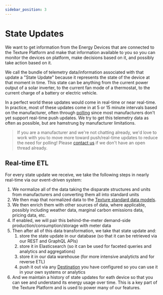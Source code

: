 ```yaml
---
sidebar_position: 3
---
```


# State Updates

We want to get information from the Energy Devices that are connected to the Texture Platform and make that information available to you so you can monitor the devices on platform, make decisions based on it, and possibly take action based on it.

We call the bundle of telemetry data/information associated with that update a "State Update" because it represents the state of the device at that moment in time. This state can be anything from the current power output of a solar inverter, to the current fan mode of a thermostat, to the current charge of a battery or electric vehicle.

In a perfect world these updates would come in real-time or near real-time. In practice, most of these updates come in at 5 or 15 minute intervals based on the manufacturer, often through [polling](/docs/devices/polling) since most manufacturers don't yet support real-time push updates. We try to get this telemetry data as often as possible, but are hamstrung by manufacturer limitations. 

> If you are a manufacturer and we're not chatting already, we'd love to work with you to move more toward push/real-time updates to reduce the need for polling! Please [contact us](https://www.texturehq.com/contact-us) if we don't have an open thread already.

## Real-time ETL

For every state update we receive, we take the following steps in nearly real-time via our event-driven system:

1. We normalize all of the data taking the disparate structures and units from manufacturers and converting them all into standard units
2. We then map that normalized data to the [Texture standard data models](/docs/devices/data-models/overview).
3. We then enrich them with other sources of data, where applicable, possibly including weather data, marginal carbon emissions data, pricing data, etc.
4. If enabled, we will pair this behind-the-meter demand-side production/consumption/storage with meter data
5. Then after all of this data transformation, we take that state update and:
   1. store the state update in our database (so that it can be retrieved via our REST and GraphQL APIs)
   2. store it in Elasticsearch (so it can be used for faceted queries and analytics and aggregations)
   3. store it in our data warehouse (for more intensive analyticts and for reverse ETL)
   4. push it out via any [Destination](/docs/destinations/overview) you have configured so you can use it in your own systems or analytics
6. And we maintain a history of state updates for eath device so that you can see and understand its energy usage over time. This is a key part of the Texture Platform and is used to power many of our features.
